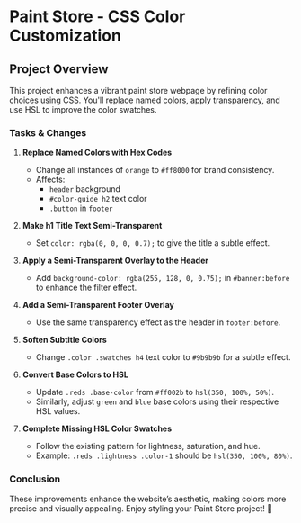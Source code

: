 # Paint Store - CSS Color Customization  

## Project Overview  
This project enhances a vibrant paint store webpage by refining color choices using CSS. You'll replace named colors, apply transparency, and use HSL to improve the color swatches.  

### Tasks & Changes  

1. **Replace Named Colors with Hex Codes**  
   - Change all instances of `orange` to `#ff8000` for brand consistency.  
   - Affects:  
     - `header` background  
     - `#color-guide h2` text color  
     - `.button` in `footer`  

2. **Make h1 Title Text Semi-Transparent**  
   - Set `color: rgba(0, 0, 0, 0.7);` to give the title a subtle effect.  

3. **Apply a Semi-Transparent Overlay to the Header**  
   - Add `background-color: rgba(255, 128, 0, 0.75);` in `#banner:before` to enhance the filter effect.  

4. **Add a Semi-Transparent Footer Overlay**  
   - Use the same transparency effect as the header in `footer:before`.  

5. **Soften Subtitle Colors**  
   - Change `.color .swatches h4` text color to `#9b9b9b` for a subtle effect.  

6. **Convert Base Colors to HSL**  
   - Update `.reds .base-color` from `#ff002b` to `hsl(350, 100%, 50%)`.  
   - Similarly, adjust `green` and `blue` base colors using their respective HSL values.  

7. **Complete Missing HSL Color Swatches**  
   - Follow the existing pattern for lightness, saturation, and hue.  
   - Example: `.reds .lightness .color-1` should be `hsl(350, 100%, 80%)`.  

### Conclusion  
These improvements enhance the website’s aesthetic, making colors more precise and visually appealing. Enjoy styling your Paint Store project! 🎨